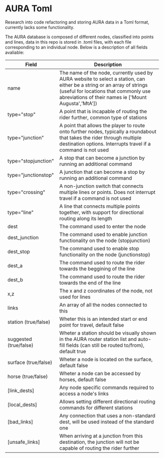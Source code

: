 # AURA Toml

Research into code refactoring and storing AURA data in a Toml format, currently lacks some functionality. 

The AURA database is composed of different nodes, classified into points and lines, data in this repo is stored in .toml files, with each file corresponding to an individual node. Below is a description of all fields avaliable:

| Field                  | Description                                                  |
| ---------------------- | ------------------------------------------------------------ |
| name                   | The name of the node, currently used by AURA website to select a station, can either be a string or an array of strings (useful for locations that commonly use abreviations of their names ie ['Mount Augusta','MtA']) |
| type="stop"            | A point that is incapable of routing the rider further, common type of stations |
| type="junction"        | A point that allows the player to route onto further nodes, typically a roundabout that takes the rider through multiple destination options. Interrupts travel if a command is not used |
| type="stopjunction"    | A stop that can become a junction by running an additional command |
| type="junctionstop"    | A junction that can become a stop by running an additional command |
| type="crossing"        | A non-junction switch that connects multiple lines or points. Does not interrupt travel if a command is not used |
| type="line"            | A line that connects multiple points together, with support for directional routing along its length |
| dest                   | The command used to enter the node                           |
| dest_junction          | The command used to enable junction functionality on the node (stopjunction) |
| dest_stop              | The command used to enable stop functionality on the node (junctionstop) |
| dest_a                 | The command used to route the rider towards the beggining of the line |
| dest_b                 | The command used to route the rider towards the end of the line |
| x,z                    | The x and z coordinates of the node, not used for lines      |
| links                  | An array of all the nodes connected to this                  |
| station (true/false)   | Wheter this is an intended start or end point for travel, default false |
| suggested (true/false) | Wheter a station should be visually shown in the AURA router station list and auto-fill fields (can still be routed to/from), default true |
| surface (true/false)   | Wheter a node is located on the surface, default false       |
| horse (true/false)     | Wheter a node can be accessed by horses, default false       |
| [link_dests]           | Any node specific commands required to access a node's links |
| [local_dests]          | Allows setting different directional routing commands for different stations |
| [bad_links]            | Any connection that uses a non-standard dest, will be used instead of the standard one |
| [unsafe_links]         | When arriving at a junction from this destination, the junction will not be capable of routing the rider further |

